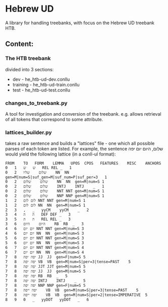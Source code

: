 # Hebrew UD
A library for handling treebanks, with focus on the Hebrew UD treebank HTB.
## Content:

### The HTB treebank
divided into 3 sections:
* dev - he_htb-ud-dev.conllu
* training - he_htb-ud-train.conllu
* test - he_htb-ud-test.conllu


### changes_to_treebank.py
A tool for investigation and conversion of the treebank. e.g. allows retrieval of all tokens that correspond to some attribute.

### lattices_builder.py
takes a raw sentence and builds a "lattices" file - one which all possible parses of each token are listed.
For example, the sentence שלום, היום יום יפה would yield the following lattice (in a conll-ul format):
```
FROM    TO   FORM    LEMMA   UPOS  CPOS   FEATURES    MISC    ANCHORS
0	1	ש	ש	REL	REL	_	1
0	2	שלום	שליו	NN	NN	gen=M|num=S|suf_gen=M|suf_num=P|suf_per=3	1
0	2	שלום	שלום	NN	NN	gen=M|num=S	1
0	2	שלום	שלום	INTJ	INTJ	_	1
0	2	שלום	שלום	NNT	NNT	gen=M|num=S	1
0	2	שלום	שלום	NNP	NNP	gen=M|num=S	1
1	2	לום	לום	NNT	NNT	gen=M|num=S	1
1	2	לום	לום	NN	NN	gen=M|num=S	1
2	3	,	_	yyCM	yyCM	_	2
3	4	ה	ה	DEF	DEF	_	3
3	5	ה	ה	REL	REL	_	3
3	6	היום	היום	RB	RB	_	3
4	6	יום	יום	NNT	NNT	gen=M|num=S	3
4	6	יום	יום	NN	NN	gen=M|num=S	3
5	6	יום	יום	NNT	NNT	gen=M|num=S	3
5	6	יום	יום	NN	NN	gen=M|num=S	3
6	7	יום	יום	NNT	NNT	gen=M|num=S	4
6	7	יום	יום	NN	NN	gen=M|num=S	4
7	8	יפה	יפה	JJ	JJ	gen=F|num=S	5
7	8	יפה	יפה	VB	VB	gen=M|num=S|per=3|tense=PAST	5
7	8	יפה	יפה	JJT	JJT	gen=M|num=S	5
7	8	יפה	יפה	JJ	JJ	gen=M|num=S	5
7	8	יפה	יפה	RB	RB	_	5
7	8	יפה	יפה	INTJ	INTJ	_	5
7	8	יפה	יפה	NNP	NNP	gen=F|num=S	5
7	8	יפה	ייפה	VB	VB	gen=M|num=S|per=3|tense=PAST	5
7	8	יפה	ייפה	VB	VB	gen=M|num=S|per=2|tense=IMPERATIVE	5
8	9	0	_	yyDOT	yyDOT	_	6
```